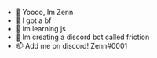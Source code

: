 - 👋 Yoooo, Im Zenn
- 👀 I got a bf
- 🌱 Im learning js
- 💞️ Im creating a discord bot called friction
- 📫 Add me on discord! Zenn#0001

<!---
ZennyWenny/Zennis a ✨ special ✨ repository because its `README.md` (this file) appears on your GitHub profile.
You can click the Preview link to take a look at your changes.
--->
